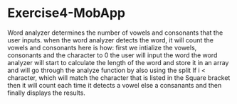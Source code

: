 # Exercise4-MobApp
Word analyzer determines the number of vowels and consonants that the user inputs.
when the word analyzer detects the word, it will count the vowels and consonants here is how:
first we intialize the vowels, consonants and the character to 0
the user will input the word
the word analyzer will start to calculate the length of the word 
and store it in an array and will go through the analyze function by also using the split
If i < character, which will match the character that is listed in the Square bracket 
then it will count each time it detects a vowel 
else a consanants
and then finally displays the results.
